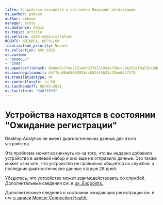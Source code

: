 ```yaml
---
title: Устройства находятся в состоянии Ожидания регистрации
ms.author: pebaum
author: pebaum
manager: scotv
ms.audience: Admin
ms.topic: article
ms.service: o365-administration
ROBOTS: NOINDEX, NOFOLLOW
localization_priority: Normal
ms.collection: Adm_O365
ms.custom:
- "9000657"
- "2508"
ms.openlocfilehash: 068e6dc7fae7221add027d335854b708ccc963532fda53be9d8f54bc578abab6
ms.sourcegitcommit: b5f7da89a650d2915dc652449623c78be6247175
ms.translationtype: MT
ms.contentlocale: ru-RU
ms.lasthandoff: 08/05/2021
ms.locfileid: "54031059"
---
```

# <a name="devices-are-in-awaiting-enrollment-state"></a>Устройства находятся в состоянии "Ожидание регистрации"

Desktop Analytics не имеет диагностических данных для этого устройства. 

Эта проблема может возникнуть из-за того, что вы недавно добавили устройство в целевой набор и оно еще не отправило данные. Это также может означать, что устройство не правильно общается со службой, а последние диагностические данные старше 28 дней.

Убедитесь, что устройство может взаимодействовать со службой. Дополнительные сведения см. в [ок. Endpoints.](https://docs.microsoft.com/configmgr/desktop-analytics/enable-data-sharing#endpoints)

Дополнительные сведения о состоянии ожидающих регистрации см. в см. [в записи Monitor Connection Health.](https://docs.microsoft.com/configmgr/desktop-analytics/monitor-connection-health#awaiting-enrollment)